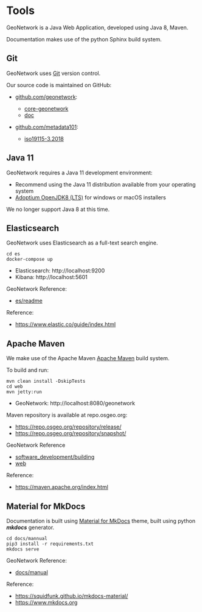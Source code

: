# Tools

GeoNetwork is a Java Web Application, developed using Java 8, Maven.

Documentation makes use of the python Sphinx build system.

## Git

GeoNetwork uses [Git](https://git-scm.com/) version control.

Our source code is maintained on GitHub:

* [github.com/geonetwork](https://github.com/geonetwork):

  * [core-geonetwork](https://github.com/geonetwork/core-geonetwork)
  * [doc](https://github.com/geonetwork/doc)

* [github.com/metadata101](https://github.com/metadata101):

  * [iso19115-3.2018](https://github.com/metadata101/iso19115-3.2018)

## Java 11

GeoNetwork requires a Java 11 development environment:

* Recommend using the Java 11 distribution available from your operating system
* [Adoptium OpenJDK8 (LTS)](https://adoptium.net/temurin/archive/?version=11) for windows or macOS installers

We no longer support Java 8 at this time.

## Elasticsearch

GeoNetwork uses Elasticsearch as a full-text search engine.

```
cd es
docker-compose up
```

* Elasticsearch: http://localhost:9200
* Kibana: http://localhost:5601

GeoNetwork Reference:

* [es/readme](../es/README.md)

Reference:

* https://www.elastic.co/guide/index.html

## Apache Maven

We make use of the Apache Maven [Apache Maven](https://maven.apache.org/) build system.

To build and run:
```
mvn clean install -DskipTests
cd web
mvn jetty:run
```

* GeoNetwork: http://localhost:8080/geonetwork

Maven repository is available at repo.osgeo.org:

* https://repo.osgeo.org/repository/release/
* https://repo.osgeo.org/repository/snapshot/

GeoNetwork Reference

* [software_development/building](BUIDLING.md)
* [web](../web/README.md)

Reference:

* https://maven.apache.org/index.html

## Material for MkDocs

Documentation is built using [Material for MkDocs](https://squidfunk.github.io/mkdocs-material/) theme, built using python ***mkdocs*** generator.

```
cd docs/mannual
pip3 install -r requirements.txt
mkdocs serve
```

GeoNetwork Reference:

* [docs/manual](../docs/manual/README.md)

Reference:

* https://squidfunk.github.io/mkdocs-material/
* https://www.mkdocs.org
